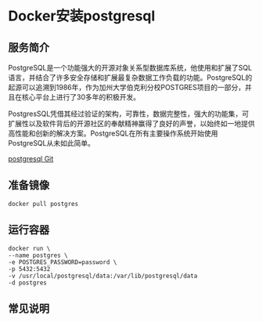 # Docker安装postgresql #
## 服务简介 ##
PostgreSQL是一个功能强大的开源对象关系型数据库系统，他使用和扩展了SQL语言，并结合了许多安全存储和扩展最复杂数据工作负载的功能。PostgreSQL的起源可以追溯到1986年，作为加州大学伯克利分校POSTGRES项目的一部分，并且在核心平台上进行了30多年的积极开发。

PostgresSQL凭借其经过验证的架构，可靠性，数据完整性，强大的功能集，可扩展性以及软件背后的开源社区的奉献精神赢得了良好的声誉，以始终如一地提供高性能和创新的解决方案。PostgreSQL在所有主要操作系统开始使用PostgreSQL从未如此简单。

[postgresql Git](https://git.postgresql.org/gitweb/?p=postgresql.git)

## 准备镜像 ##
    docker pull postgres
## 运行容器 ##
    docker run \
    --name postgres \
    -e POSTGRES_PASSWORD=password \
    -p 5432:5432 
    -v /usr/local/postgresql/data:/var/lib/postgresql/data 
    -d postgres
## 常见说明 ##
